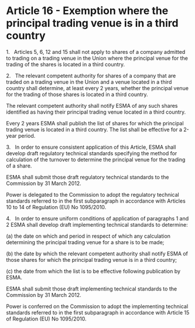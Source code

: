 # Article 16 - Exemption where the principal trading venue is in a third country


1.   Articles 5, 6, 12 and 15 shall not apply to shares of a company admitted to trading on a trading venue in the Union where the principal venue for the trading of the shares is located in a third country.

2.   The relevant competent authority for shares of a company that are traded on a trading venue in the Union and a venue located in a third country shall determine, at least every 2 years, whether the principal venue for the trading of those shares is located in a third country.

The relevant competent authority shall notify ESMA of any such shares identified as having their principal trading venue located in a third country.

Every 2 years ESMA shall publish the list of shares for which the principal trading venue is located in a third country. The list shall be effective for a 2-year period.

3.   In order to ensure consistent application of this Article, ESMA shall develop draft regulatory technical standards specifying the method for calculation of the turnover to determine the principal venue for the trading of a share.

ESMA shall submit those draft regulatory technical standards to the Commission by 31 March 2012.

Power is delegated to the Commission to adopt the regulatory technical standards referred to in the first subparagraph in accordance with Articles 10 to 14 of Regulation (EU) No 1095/2010.

4.   In order to ensure uniform conditions of application of paragraphs 1 and 2 ESMA shall develop draft implementing technical standards to determine:

(a) the date on which and period in respect of which any calculation determining the principal trading venue for a share is to be made;

(b) the date by which the relevant competent authority shall notify ESMA of those shares for which the principal trading venue is in a third country;

(c) the date from which the list is to be effective following publication by ESMA.

ESMA shall submit those draft implementing technical standards to the Commission by 31 March 2012.

Power is conferred on the Commission to adopt the implementing technical standards referred to in the first subparagraph in accordance with Article 15 of Regulation (EU) No 1095/2010.
